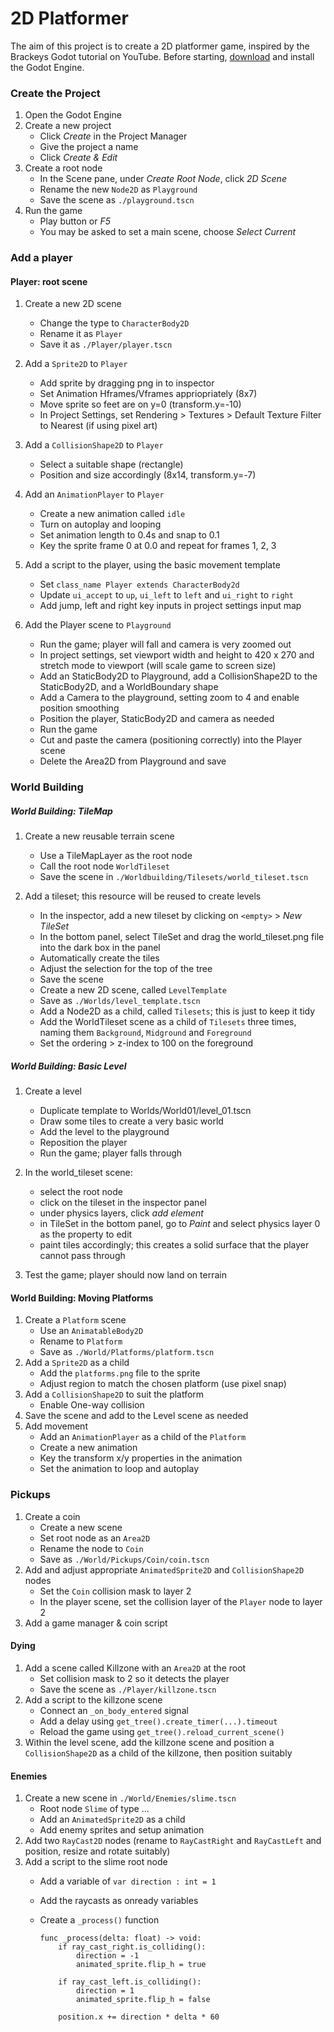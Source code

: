 # 2D Platformer

The aim of this project is to create a 2D platformer game, inspired by the Brackeys Godot tutorial on YouTube.
Before starting, [download](https://godotengine.org/) and install the Godot Engine.


### Create the Project

1. Open the Godot Engine
1. Create a new project
    - Click *Create* in the Project Manager
    - Give the project a name
    - Click *Create & Edit*
1. Create a root node
    - In the Scene pane, under *Create Root Node*, click *2D Scene*
    - Rename the new ``Node2D`` as ``Playground``
    - Save the scene as ``./playground.tscn``
1. Run the game
    - Play button or *F5*
    - You may be asked to set a main scene, choose *Select Current*


### Add a player

#### Player: root scene

1. Create a new 2D scene
    - Change the type to ``CharacterBody2D``
    - Rename it as ``Player``
    - Save it as ``./Player/player.tscn``


1. Add a ``Sprite2D`` to ``Player``
    - Add sprite by dragging png in to inspector
    - Set Animation Hframes/Vframes appriopriately (8x7)
    - Move sprite so feet are on y=0 (transform.y=-10)
    - In Project Settings, set Rendering > Textures > Default Texture Filter to Nearest (if using pixel art)

1. Add a ``CollisionShape2D`` to ``Player``
    - Select a suitable shape (rectangle)
    - Position and size accordingly (8x14, transform.y=-7)

1. Add an ``AnimationPlayer`` to ``Player``
    - Create a new animation called ``idle``
    - Turn on autoplay and looping
    - Set animation length to 0.4s and snap to 0.1
    - Key the sprite frame 0 at 0.0 and repeat for frames 1, 2, 3

1. Add a script to the player, using the basic movement template
    - Set ``class_name Player extends CharacterBody2d``
    - Update ``ui_accept`` to ``up``, ``ui_left`` to ``left`` and ``ui_right`` to ``right``
    - Add jump, left and right key inputs in project settings input map

1. Add the Player scene to ``Playground``
    - Run the game; player will fall and camera is very zoomed out
    - In project settings, set viewport width and height to 420 x 270 and stretch mode to viewport (will scale game to screen size)
    - Add an StaticBody2D to Playground, add a CollisionShape2D to the StaticBody2D, and a WorldBoundary shape
    - Add a Camera to the playground, setting zoom to 4 and enable position smoothing
    - Position the player, StaticBody2D and camera as needed
    - Run the game
    - Cut and paste the camera (positioning correctly) into the Player scene
    - Delete the Area2D from Playground and save

    
### World Building

##### World Building: TileMap

1. Create a new reusable terrain scene
    - Use a TileMapLayer as the root node
    - Call the root node ``WorldTileset``
    - Save the scene in ``./Worldbuilding/Tilesets/world_tileset.tscn``

1. Add a tileset; this resource will be reused to create levels
    - In the inspector, add a new tileset by clicking on ``<empty>`` > *New TileSet* 
    - In the bottom panel, select TileSet and drag the world_tileset.png file into the dark box in the panel
    - Automatically create the tiles
    - Adjust the selection for the top of the tree
    - Save the scene
    - Create a new 2D scene, called ``LevelTemplate``
    - Save as ``./Worlds/level_template.tscn``
    - Add a Node2D as a child, called ``Tilesets``; this is just to keep it tidy
    - Add the WorldTileset scene as a child of ``Tilesets`` three times, naming them ``Background``, ``Midground`` and ``Foreground``
    - Set the ordering > z-index to 100 on the foreground


##### World Building: Basic Level 

1. Create a level
    - Duplicate template to Worlds/World01/level_01.tscn
    - Draw some tiles to create a very basic world
    - Add the level to the playground
    - Reposition the player
    - Run the game; player falls through


1. In the world_tileset scene:
    - select the root node
    - click on the tileset in the inspector panel
    - under physics layers, click *add element*
    - in TileSet in the bottom panel, go to *Paint* and select physics layer 0 as the property to edit
    - paint tiles accordingly; this creates a solid surface that the player cannot pass through

1. Test the game; player should now land on terrain






#### World Building: Moving Platforms

1. Create a ``Platform`` scene
    - Use an ``AnimatableBody2D``
    - Rename to ``Platform``
    - Save as ``./World/Platforms/platform.tscn``
1. Add a ``Sprite2D`` as a child
    - Add the ``platforms.png`` file to the sprite
    - Adjust region to match the chosen platform (use pixel snap)
1. Add a ``CollisionShape2D`` to suit the platform
    - Enable One-way collision
1. Save the scene and add to the Level scene as needed
1. Add movement
    - Add an ``AnimationPlayer`` as a child of the ``Platform``
    - Create a new animation
    - Key the transform x/y properties in the animation
    - Set the animation to loop and autoplay


### Pickups

1. Create a coin
    - Create a new scene
    - Set root node as an ``Area2D``
    - Rename the node to ``Coin``
    - Save as ``./World/Pickups/Coin/coin.tscn``
1. Add and adjust appropriate ``AnimatedSprite2D`` and ``CollisionShape2D`` nodes
    - Set the ``Coin`` collision mask to layer 2
    - In the player scene, set the collision layer of the ``Player`` node to layer 2
1. Add a game manager & coin script

<!-- TODO cont -->

#### Dying

1. Add a scene called Killzone with an ``Area2D`` at the root
    - Set collision mask to 2 so it detects the player
    - Save the scene as ``./Player/killzone.tscn``
1. Add a script to the killzone scene
    - Connect an ``_on_body_entered`` signal
    - Add a delay using ``get_tree().create_timer(...).timeout``
	- Reload the game using ``get_tree().reload_current_scene()``
1. Within the level scene, add the killzone scene and position a ``CollisionShape2D`` as a child of the killzone, then position suitably


#### Enemies

1. Create a new scene in ``./World/Enemies/slime.tscn``
    - Root node ``Slime`` of type ...
    - Add an ``AnimatedSprite2D`` as a child
    - Add enemy sprites and setup animation
1. Add two ``RayCast2D`` nodes (rename to ``RayCastRight`` and ``RayCastLeft`` and position, resize and rotate suitably)
1. Add a script to the slime root node
    - Add a variable of ``var direction : int = 1``
    - Add the raycasts as onready variables
    - Create a ``_process()`` function
        
        ```
        func _process(delta: float) -> void:
            if ray_cast_right.is_colliding():
                direction = -1
                animated_sprite.flip_h = true
            
            if ray_cast_left.is_colliding():
                direction = 1
                animated_sprite.flip_h = false

            position.x += direction * delta * 60	
        ```